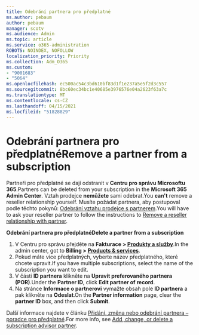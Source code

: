 ```yaml
---
title: Odebrání partnera pro předplatné
ms.author: pebaum
author: pebaum
manager: scotv
ms.audience: Admin
ms.topic: article
ms.service: o365-administration
ROBOTS: NOINDEX, NOFOLLOW
localization_priority: Priority
ms.collection: Adm_O365
ms.custom:
- "9001683"
- "5064"
ms.openlocfilehash: ec500ac54c3bd610bf83d1f1e237a5e5f2d3c557
ms.sourcegitcommit: 8bc60ec34bc1e40685e3976576e04a2623f63a7c
ms.translationtype: MT
ms.contentlocale: cs-CZ
ms.lasthandoff: 04/15/2021
ms.locfileid: "51828829"
---
```

# <a name="remove-a-partner-from-a-subscription"></a><span data-ttu-id="ff59e-102">Odebrání partnera pro předplatné</span><span class="sxs-lookup"><span data-stu-id="ff59e-102">Remove a partner from a subscription</span></span>

<span data-ttu-id="ff59e-103">Partneři pro předplatné se dají odstranit v **Centru pro správu Microsoftu 365**.</span><span class="sxs-lookup"><span data-stu-id="ff59e-103">Partners can be deleted from your subscription in the **Microsoft 365 Admin Center**.</span></span> <span data-ttu-id="ff59e-104">Vztah prodejce **nemůžete** sami odebrat.</span><span class="sxs-lookup"><span data-stu-id="ff59e-104">You **can't** remove a reseller relationship yourself.</span></span> <span data-ttu-id="ff59e-105">Musíte požádat partnera, aby postupoval podle těchto pokynů: [Odebrání vztahu prodejce s partnerem](https://docs.microsoft.com/partner-center/remove-a-relationship).</span><span class="sxs-lookup"><span data-stu-id="ff59e-105">You will have to ask your reseller partner to follow the instructions to [Remove a reseller relationship with partner](https://docs.microsoft.com/partner-center/remove-a-relationship).</span></span>

<span data-ttu-id="ff59e-106">**Odebrání partnera pro předplatné**</span><span class="sxs-lookup"><span data-stu-id="ff59e-106">**Delete a partner from a subscription**</span></span>

1. <span data-ttu-id="ff59e-107">V Centru pro správu přejděte na **Fakturace > [Produkty a služby](https://go.microsoft.com/fwlink/p/?linkid=842054)**.</span><span class="sxs-lookup"><span data-stu-id="ff59e-107">In the admin center, got to **Billing > [Products & services](https://go.microsoft.com/fwlink/p/?linkid=842054)**.</span></span>
2. <span data-ttu-id="ff59e-108">Pokud máte více předplatných, vyberte název předplatného, které chcete upravit.</span><span class="sxs-lookup"><span data-stu-id="ff59e-108">If you have multiple subscriptions, select the name of the subscription you want to edit.</span></span>
3. <span data-ttu-id="ff59e-109">V části **ID partnera** klikněte na **Upravit preferovaného partnera (POR)**.</span><span class="sxs-lookup"><span data-stu-id="ff59e-109">Under the **Partner ID**, click **Edit partner of record**.</span></span>
4. <span data-ttu-id="ff59e-110">Na stránce **Informace o partnerovi** vymažte obsah pole **ID partnera** a pak klikněte na **Odeslat**.</span><span class="sxs-lookup"><span data-stu-id="ff59e-110">On the **Partner information** page, clear the **partner ID** box, and then click **Submit**.</span></span>

<span data-ttu-id="ff59e-111">Další informace najdete v článku [Přidání, změna nebo odebrání partnera – poradce pro předplatné](https://docs.microsoft.com/microsoft-365/admin/misc/add-partner?view=o365-worldwide).</span><span class="sxs-lookup"><span data-stu-id="ff59e-111">For more info, see [Add, change, or delete a subscription advisor partner](https://docs.microsoft.com/microsoft-365/admin/misc/add-partner?view=o365-worldwide).</span></span>
